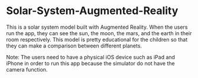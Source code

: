 # Solar-System-Augmented-Reality
This is a solar system model built with Augmented Reality. When the users run the app, they can see the sun, the moon, the mars, and the earth in their room respectively. This model is pretty educational for the children so that they can make a comparison between different planets.

Note: The users need to have a physical iOS device such as iPad and iPhone in order to run this app because the simulator do not have the camera function.
